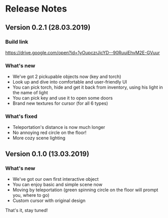 # Release Notes
## Version 0.2.1 (28.03.2019)
### Build link
https://drive.google.com/open?id=1yOupczrJicYD--90RuuiEhvM2E-GVuur
### What's new
* We've got 2 pickupable objects now (key and torch)
* Look up and dive into comfortable and user-friendly UI
* You can pick torch, hide and get it back from inventory, using his light in the name of light
* You can pick key and use it to open some doors
* Brand new textures for cursor (for all 6 types)
### What's fixed
* Teleportation's distance is now much longer
* No annoying red circle on the floor!
* More cozy scene lighting

## Version 0.1.0 (13.03.2019)
### What's new
* We've got our own first interactive object
* You can enjoy basic and simple scene now
* Moving by teleportation (green spinning circle on the floor will prompt you, where to go)
* Custom cursor with original design

That's it, stay tuned! 
